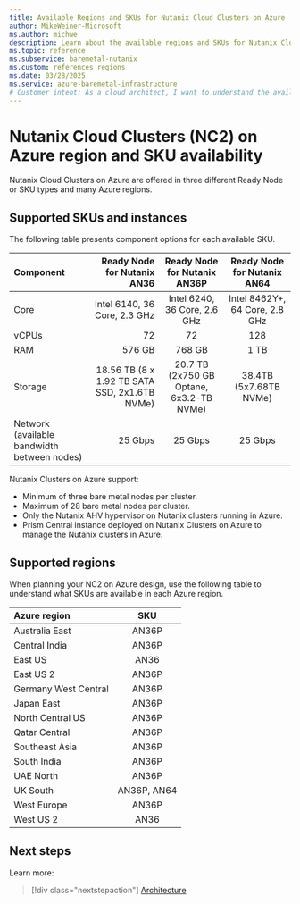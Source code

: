 ```yaml
---
title: Available Regions and SKUs for Nutanix Cloud Clusters on Azure
author: MikeWeiner-Microsoft
ms.author: michwe
description: Learn about the available regions and SKUs for Nutanix Cloud Clusters on Azure.
ms.topic: reference
ms.subservice: baremetal-nutanix
ms.custom: references_regions
ms.date: 03/28/2025
ms.service: azure-baremetal-infrastructure
# Customer intent: As a cloud architect, I want to understand the available SKUs and regions for Nutanix Cloud Clusters on Azure, so that I can properly plan the deployment of my infrastructure to meet organizational needs.
---
```


# Nutanix Cloud Clusters (NC2) on Azure region and SKU availability
Nutanix Cloud Clusters on Azure are offered in three different Ready Node or SKU types and many Azure regions. 

## Supported SKUs and instances

The following table presents component options for each available SKU.

| Component |Ready Node for Nutanix AN36|Ready Node for Nutanix AN36P|Ready Node for Nutanix AN64|
| :------------------- | -------------------: |:---------------:| :---------------:| 
|Core|Intel 6140, 36 Core, 2.3 GHz|Intel 6240, 36 Core, 2.6 GHz| Intel 8462Y+, 64 Core, 2.8 GHz| 
|vCPUs|72|72|128|
|RAM|576 GB|768 GB|1 TB
|Storage|18.56 TB (8 x 1.92 TB SATA SSD, 2x1.6TB NVMe)|20.7 TB (2x750 GB Optane, 6x3.2-TB NVMe)| 38.4TB (5x7.68TB NVMe)|
|Network (available bandwidth between nodes)|25 Gbps|25 Gbps|25 Gbps|

Nutanix Clusters on Azure support:

* Minimum of three bare metal nodes per cluster.
* Maximum of 28 bare metal nodes per cluster.
* Only the Nutanix AHV hypervisor on Nutanix clusters running in Azure.
* Prism Central instance deployed on Nutanix Clusters on Azure to manage the Nutanix clusters in Azure.

## Supported regions

When planning your NC2 on Azure design, use the following table to understand what SKUs are available in each Azure region.

| Azure region | SKU   |
| :---         | :---: |
| Australia East | AN36P |
| Central India | AN36P |
| East US | AN36 |
| East US 2 | AN36P |
| Germany West Central | AN36P |
| Japan East | AN36P |
| North Central US | AN36P |
| Qatar Central | AN36P |
| Southeast Asia | AN36P |
| South India | AN36P |
| UAE North | AN36P |
| UK South | AN36P, AN64 |
| West Europe | AN36P |
| West US 2 | AN36 |

## Next steps

Learn more:

> [!div class="nextstepaction"]
> [Architecture](architecture.md)

